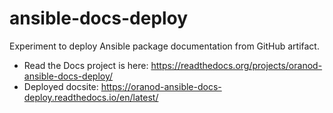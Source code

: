 # ansible-docs-deploy
Experiment to deploy Ansible package documentation from GitHub artifact.

- Read the Docs project is here: https://readthedocs.org/projects/oranod-ansible-docs-deploy/
- Deployed docsite: https://oranod-ansible-docs-deploy.readthedocs.io/en/latest/
